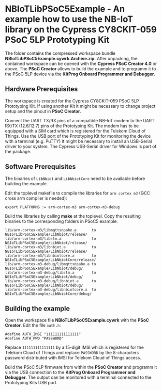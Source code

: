 # NBIoTLibPSoC5Example - An example how to use the NB-IoT library on the Cypress CY8CKIT-059 PSoC 5LP Prototyping Kit

The folder contains the compressed workspace bundle **NBIoTLibPSoC5Example.cywrk.Archive.zip**. After unpacking, the
contained workspace can be opened with the **Cypress PSoC Creator 4.0** or above. The **PSoC Creator** allows to build
the example and to programm it to the PSoC 5LP device via the **KitProg Onboard Programmer and Debugger**.

## Hardware Prerequisites

The workspace is created for the Cypress CY8CKIT-059 PSoC 5LP Prototyping Kit. If using another Kit it might be
necessary to change project setup and the pinout in **PSoC Creator**. 

Connect the UART TX/RX pins of a compatible NB-IoT modem to the UART RX/TX (12.6/12.7) pins of the Prototyping Kit.
The modem has to be equipped with a SIM card which is registered for the Telekom Cloud of Things.
Use the USB port of the Prototyping Kit for monitoring the device with a terminal (e.g. PuTTY) It might be necessary 
to install an USB-Serial driver to your system. The Cypress USB-Serial driver for Windows is part of the package.

## Software Prerequisites

The binaries of `LibNbiot` and `LibNbiotCore` need to be available before building the example.

Edit the toplevel makefile to compile the libraries for `arm cortex m3` (GCC cross arm compiler is needed):

    export PLATFORMS := arm-cortex-m3 arm-cortex-m3-debug

Build the libraries by calling **make** at the toplevel.
Copy the resulting binaries to the corresponding folders in PSoC5 example:

    lib/arm-cortex-m3/libmqttsnpaho.a       to NBIoTLibPSoC5Example/LibNbiot/release/
    lib/arm-cortex-m3/libstm.a              to NBIoTLibPSoC5Example/LibNbiot/release/
    lib/arm-cortex-m3/libnbiot.a            to NBIoTLibPSoC5Example/LibNbiot/release/
    lib/arm-cortex-m3/libnbiotcore.a        to NBIoTLibPSoC5Example/LibNbiotCore/release/
    lib/arm-cortex-m3-debug/libmqttsnpaho.a to NBIoTLibPSoC5Example/LibNbiot/debug/
    lib/arm-cortex-m3-debug/libstm.a        to NBIoTLibPSoC5Example/LibNbiot/debug/
    lib/arm-cortex-m3-debug/libnbiot.a      to NBIoTLibPSoC5Example/LibNbiot/debug/
    lib/arm-cortex-m3-debug/libnbiotcore.a  to NBIoTLibPSoC5Example/LibNbiotCore/debug/


## Building the example

Open the workspace file **NBIoTLibPSoC5Example.cywrk** with the **PSoC Creator**. Edit the file `auth.h`:

    #define AUTH_IMSI "111111111111111"
    #define AUTH_PWD "PASSWORD"

Replace `111111111111111` by a 15-digit IMSI which is registered for the Telekom Cloud of Things and
replace `PASSWORD` by the 8-characters password distributed with IMSI for Telekom Cloud of Things access.

Build the PSoC 5LP firmware from within the **PSoC Creator** and programm it via the USB connection to
the **KitProg Onboard Programmer and Debugger**.
The output can be monitored with a terminal connected to the Prototyping Kits USB port.
